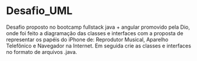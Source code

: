 # Desafio_UML
Desafio proposto no bootcamp fullstack java + angular promovido pela Dio, 
onde foi feito a  diagramação das classes e interfaces com a proposta de 
representar os papéis do iPhone de: Reprodutor Musical, Aparelho Telefônico 
e Navegador na Internet. Em seguida crie as classes e interfaces no formato 
de arquivos .java.
